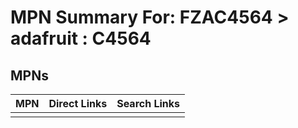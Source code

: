 



# MPN Summary For: FZAC4564 > adafruit : C4564

## MPNs
  

|MPN|Direct Links|Search Links|
| :--- | :--- | :--- |
||||
